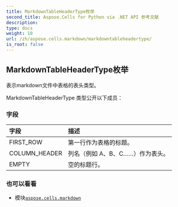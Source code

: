 ```yaml
---
title: MarkdownTableHeaderType枚举
second_title: Aspose.Cells for Python via .NET API 参考文献
description:
type: docs
weight: 10
url: /zh/aspose.cells.markdown/markdowntableheadertype/
is_root: false
---
```

## MarkdownTableHeaderType枚举
表示markdown文件中表格的表头类型。



MarkdownTableHeaderType 类型公开以下成员：

### 字段
|字段|描述|
| :- | :- |
| FIRST_ROW |第一行作为表格的标题。|
| COLUMN_HEADER |列名（例如 A、B、C……）作为表头。|
| EMPTY |空的标题行。|



### 也可以看看
* 模块[`aspose.cells.markdown`](..)
